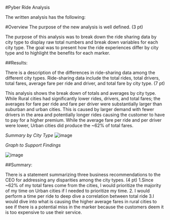 #Pyber Ride Analysis

The written analysis has the following:

#Overview
The purpose of the new analysis is well defined. (3 pt)

The purpose of this analysis was to break down the ride sharing data by city type to display raw total numbers and break down variables for each city type.  The goal was to present how the ride experiences differ by city type and to highlight the benefits for each marker.



##Results:

There is a description of the differences in ride-sharing data among the different city types. Ride-sharing data include the total rides, total drivers, total fares, average fare per ride and driver, and total fare by city type. (7 pt)

This analysis shows the break down of totals and averages by city type.  While Rural cities had significantly lower rides, drivers, and total fares; the averages for fare per ride and fare per driver were substantially larger than suburban and urban cities.  This is caused by larger demand with fewer drivers in the area and potentially longer rides causing the customer to have to pay for a higher premium.  While the average fare per ride and per driver were lower, Urban cities did produce the ~62% of total fares.

*Summary by City Type*
![image](https://user-images.githubusercontent.com/107078763/178861237-f85af64e-bfe2-4f74-b257-0046675516e5.png)

*Graph to Support Findings*

![image](https://user-images.githubusercontent.com/107078763/178861396-87175781-9e70-4aba-aef7-069ec84fff30.png)

##Summary:

There is a statement summarizing three business recommendations to the CEO for addressing any disparities among the city types. (4 pt)
1.Since ~62% of my total fares come from the cities, I would prioritize the majority of my time on Urban cities if I needed to prioritize my time.
2. I  would perform a time per ride to deep dive a correlation between total ride
3.I would dive into what is causing the higher average fares in rural cities to see if there is a potential miss in the marker because the customers deem it is too expensive to use their service. 

